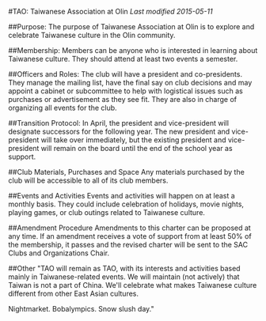 #TAO: Taiwanese Association at Olin
*Last modified 2015-05-11*

##Purpose: 
The purpose of Taiwanese Association at Olin is to explore and celebrate Taiwanese culture in the Olin community. 

##Membership: 
Members can be anyone who is interested in learning about Taiwanese culture. They should attend at least two events a semester.

##Officers and Roles:
The club will have a president and co-presidents. They manage the mailing list, have the final say on club decisions and may appoint a cabinet or subcommittee to help with logistical issues such as purchases or advertisement as they see fit. They are also in charge of organizing all events for the club.

##Transition Protocol:
In April, the president and vice-president will designate successors for the following year. The new president and vice-president will take over immediately, but the existing president and vice-president will remain on the board until the end of the school year as support.

##Club Materials, Purchases and Space
Any materials purchased by the club will be accessible to all of its club members.

##Events and Activities
Events and activities will happen on at least a monthly basis. They could include celebration of holidays, movie nights, playing games, or club outings related to Taiwanese culture. 

##Amendment Procedure
Amendments to this charter can be proposed at any time. If an amendment receives a vote of support from at least 50% of the membership, it passes and the revised charter will be sent to the SAC Clubs and Organizations Chair.

##Other
"TAO will remain as TAO, with its interests and activities based mainly in Taiwanese-related events. We will maintain (not actively) that Taiwan is not a part of China. We'll celebrate what makes Taiwanese culture different from other East Asian cultures.

Nightmarket.
Bobalympics.
Snow slush day."


